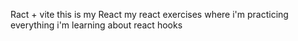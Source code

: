 
 Ract + vite 
this is my React my react exercises where i'm practicing everything i'm learning about react hooks
